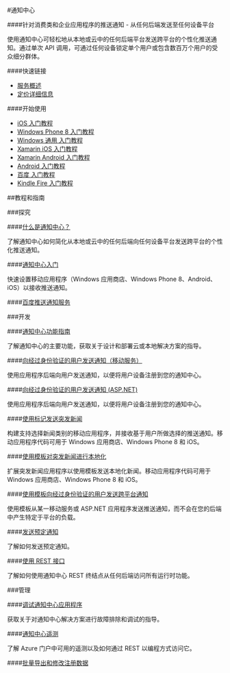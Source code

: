 <properties linkid="dev-net-Notification-Hubs" urlDisplayName="Windows Azure Notification Hubs" pageTitle="Windows Azure 服务管理：通知中心" metaKeywords="Notification Hubs" description="" metaCanonical="" services="Notification Hubs" documentationCenter="Services" title="Push notifications for consumer and enterprise apps—from any backend to any device platform" authors="" solutions="" manager="" editor="" />


#通知中心

####针对消费类和企业应用程序的推送通知 - 从任何后端发送至任何设备平台

使用通知中心可轻松地从本地或云中的任何后端平台发送跨平台的个性化推送通知。通过单次 API 调用，可通过任何设备锁定单个用户或包含数百万个用户的受众细分群体。

####快速链接

-   [服务概述](/home/features/notification-hubs/)
-   [定价详细信息](/pricing/details/notification-hubs/)


####开始使用

-   [iOS 入门教程][iOS getstarted]
-   [Windows Phone 8 入门教程][WP8 getstarted]
-   [Windows 通用 入门教程][Windows getstarted]
-   [Xamarin iOS 入门教程][Xamarin.iOS getstarted]
-   [Xamarin Android 入门教程][Xamarin.Android getstarted]
-   [Android 入门教程][Android getstarted]
-   [百度 入门教程][baidu getstarted]
-   [Kindle Fire 入门教程][Kindle getstarted]



##教程和指南

###探究

####[什么是通知中心？](http://msdn.microsoft.com/zh-cn/library/jj927170.aspx)

了解通知中心如何简化从本地或云中的任何后端向任何设备平台发送跨平台的个性化推送通知。

####[通知中心入门](/zh-cn/documentation/articles/notification-hubs-windows-store-dotnet-get-started/)

快速设置移动应用程序（Windows 应用商店、Windows Phone 8、Android、iOS）以接收推送通知。

####[百度推送通知服务](/zh-cn/documentation/articles/notification-hubs-baidu-get-started/)

###开发

####[通知中心功能指南](http://msdn.microsoft.com/zh-cn/library/jj891130.aspx)

了解通知中心的主要功能，获取关于设计和部署云或本地解决方案的指导。

####[向经过身份验证的用户发送通知（移动服务）](zh-cn/documentation/articles/mobile-services-dotnet-backend-windows-store-dotnet-push-notifications-app-users/)

使用应用程序后端向用户发送通知，以便将用户设备注册到您的通知中心。

####[向经过身份验证的用户发送通知 (ASP.NET)](/zh-cn/documentation/articles/notification-hubs-aspnet-backend-windows-dotnet-notify-users/)

使用应用程序后端向用户发送通知，以便将用户设备注册到您的通知中心。

####[使用标记发送突发新闻](/zh-cn/documentation/articles/notification-hubs-windows-store-dotnet-send-breaking-news/)

构建支持选择新闻类别的移动应用程序，并接收基于用户所做选择的推送通知。移动应用程序代码可用于 Windows 应用商店、Windows Phone 8 和 iOS。

####[使用模板对突发新闻进行本地化](/zh-cn/documentation/articles/notification-hubs-windows-store-dotnet-send-localized-breaking-news/)

扩展突发新闻应用程序以使用模板发送本地化新闻。移动应用程序代码可用于 Windows 应用商店、Windows Phone 8 和 iOS。

####[使用模板向经过身份验证的用户发送跨平台通知](/zh-cn/documentation/articles/notification-hubs-aspnet-cross-platform-notify-users/)

使用模板从某一移动服务或 ASP.NET 应用程序发送推送通知，而不会在您的后端中产生特定于平台的负载。

####[发送预定通知](http://msdn.microsoft.com/zh-cn/library/azure/dn790626.aspx)

了解如何发送预定通知。

####[使用 REST 接口](http://msdn.microsoft.com/zh-cn/library/azure/dn530746.aspx)

了解如何使用通知中心 REST 终结点从任何后端访问所有运行时功能。

###管理

####[调试通知中心应用程序](http://msdn.microsoft.com/zh-cn/library/dn530751.aspx)

获取关于对通知中心解决方案进行故障排除和调试的指导。

####[通知中心遥测](http://msdn.microsoft.com/zh-cn/library/dn458821.aspx)

了解 Azure 门户中可用的遥测以及如何通过 REST 以编程方式访问它。

####[批量导出和修改注册数据](http://msdn.microsoft.com/zh-cn/library/azure/dn790624.aspx)




<!--------- Links ---------->


[iOS getstarted]:/zh-cn/documentation/articles/notification-hubs-ios-get-started/
[WP8 getstarted]:/zh-cn/documentation/articles/notification-hubs-windows-phone-get-started/
[Windows getstarted]:/zh-cn/documentation/articles/notification-hubs-windows-store-dotnet-get-started/
[Xamarin.iOS getstarted]:/zh-cn/documentation/articles/partner-xamarin-notification-hubs-ios-get-started/
[Xamarin.Android getstarted]:/zh-cn/documentation/articles/partner-xamarin-notification-hubs-android-get-started/
[Android getstarted]:/zh-cn/documentation/articles/notification-hubs-android-get-started/
[baidu getstarted]:/zh-cn/documentation/articles/notification-hubs-baidu-get-started/
[Kindle getstarted]:/zh-cn/documentation/articles/notification-hubs-kindle-get-started/
[Chrome getstarted]:/zh-cn/documentation/articles/notification-hubs-chrome-get-started/
[Safari getstarted]:/zh-cn/documentation/articles/notification-hubs-safari-get-started/